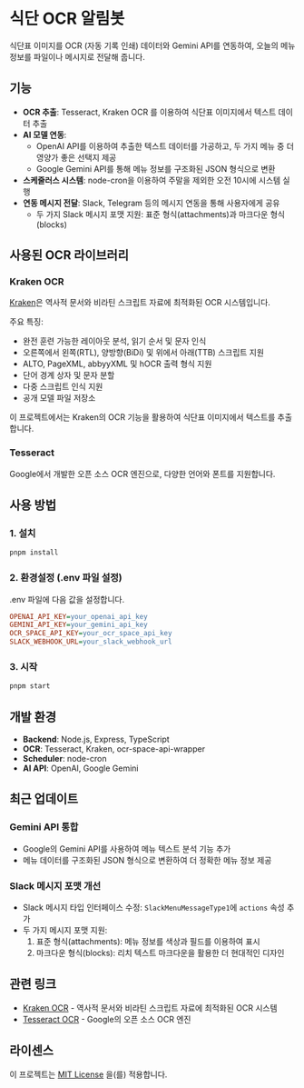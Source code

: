 # 식단 OCR 알림봇

식단표 이미지를 OCR (자동 기록 인쇄) 데이터와 Gemini API를 연동하여, 오늘의 메뉴 정보를 파일이나 메시지로 전달해 줍니다.

## 기능

- **OCR 추출**: Tesseract, Kraken OCR 를 이용하여 식단표 이미지에서 텍스트 데이터 추출
- **AI 모델 연동**:
  - OpenAI API를 이용하여 추출한 텍스트 데이터를 가공하고, 두 가지 메뉴 중 더 영양가 좋은 선택지 제공
  - Google Gemini API를 통해 메뉴 정보를 구조화된 JSON 형식으로 변환
- **스케줄러스 시스템**: node-cron을 이용하여 주말을 제외한 오전 10시에 시스템 실행
- **연동 메시지 전달**: Slack, Telegram 등의 메시지 연동을 통해 사용자에게 공유
  - 두 가지 Slack 메시지 포맷 지원: 표준 형식(attachments)과 마크다운 형식(blocks)

## 사용된 OCR 라이브러리

### Kraken OCR

[Kraken](https://kraken.re/main/index.html)은 역사적 문서와 비라틴 스크립트 자료에 최적화된 OCR 시스템입니다.

주요 특징:

- 완전 훈련 가능한 레이아웃 분석, 읽기 순서 및 문자 인식
- 오른쪽에서 왼쪽(RTL), 양방향(BiDi) 및 위에서 아래(TTB) 스크립트 지원
- ALTO, PageXML, abbyyXML 및 hOCR 출력 형식 지원
- 단어 경계 상자 및 문자 분할
- 다중 스크립트 인식 지원
- 공개 모델 파일 저장소

이 프로젝트에서는 Kraken의 OCR 기능을 활용하여 식단표 이미지에서 텍스트를 추출합니다.

### Tesseract

Google에서 개발한 오픈 소스 OCR 엔진으로, 다양한 언어와 폰트를 지원합니다.

## 사용 방법

### 1. 설치

```sh
pnpm install
```

### 2. 환경설정 (.env 파일 설정)

.env 파일에 다음 값을 설정합니다.

```ini
OPENAI_API_KEY=your_openai_api_key
GEMINI_API_KEY=your_gemini_api_key
OCR_SPACE_API_KEY=your_ocr_space_api_key
SLACK_WEBHOOK_URL=your_slack_webhook_url
```

### 3. 시작

```sh
pnpm start
```

## 개발 환경

- **Backend**: Node.js, Express, TypeScript
- **OCR**: Tesseract, Kraken, ocr-space-api-wrapper
- **Scheduler**: node-cron
- **AI API**: OpenAI, Google Gemini

## 최근 업데이트

### Gemini API 통합

- Google의 Gemini API를 사용하여 메뉴 텍스트 분석 기능 추가
- 메뉴 데이터를 구조화된 JSON 형식으로 변환하여 더 정확한 메뉴 정보 제공

### Slack 메시지 포맷 개선

- Slack 메시지 타입 인터페이스 수정: `SlackMenuMessageType1`에 `actions` 속성 추가
- 두 가지 메시지 포맷 지원:
  1. 표준 형식(attachments): 메뉴 정보를 색상과 필드를 이용하여 표시
  2. 마크다운 형식(blocks): 리치 텍스트 마크다운을 활용한 더 현대적인 디자인

## 관련 링크

- [Kraken OCR](https://kraken.re/main/index.html) - 역사적 문서와 비라틴 스크립트 자료에 최적화된 OCR 시스템
- [Tesseract OCR](https://github.com/tesseract-ocr/tesseract) - Google의 오픈 소스 OCR 엔진

## 라이센스

이 프로젝트는 [MIT License](https://opensource.org/licenses/MIT) 을(를) 적용합니다.
